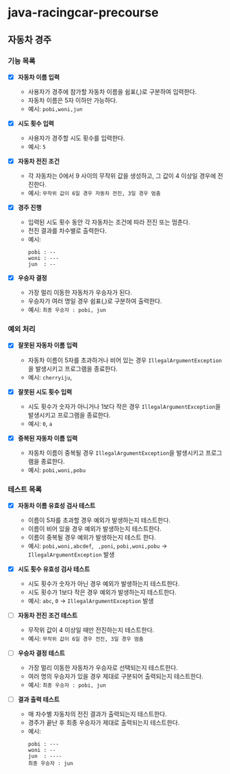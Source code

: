 # java-racingcar-precourse

## 자동차 경주

### 기능 목록

- [x] **자동차 이름 입력**
    - 사용자가 경주에 참가할 자동차 이름을 쉼표(,)로 구분하여 입력한다.
    - 자동차 이름은 5자 이하만 가능하다.
    - 예시: `pobi,woni,jun`

- [x] **시도 횟수 입력**
    - 사용자가 경주할 시도 횟수를 입력한다.
    - 예시: `5`

- [x] **자동차 전진 조건**
    - 각 자동차는 0에서 9 사이의 무작위 값을 생성하고, 그 값이 4 이상일 경우에 전진한다.
    - 예시: `무작위 값이 6일 경우 자동차 전진, 3일 경우 멈춤`

- [x] **경주 진행**
    - 입력된 시도 횟수 동안 각 자동차는 조건에 따라 전진 또는 멈춘다.
    - 전진 결과를 차수별로 출력한다.
    - 예시:
        ```
        pobi : --
        woni : ---
        jun  : --
        ```

- [x] **우승자 결정**
    - 가장 멀리 이동한 자동차가 우승자가 된다.
    - 우승자가 여러 명일 경우 쉼표(,)로 구분하여 출력한다.
    - 예시: `최종 우승자 : pobi, jun`

### 예외 처리

- [x] **잘못된 자동차 이름 입력**
    - 자동차 이름이 5자를 초과하거나 비어 있는 경우 `IllegalArgumentException`을 발생시키고 프로그램을 종료한다.
    - 예시: `cherryiju`, ` `

- [x] **잘못된 시도 횟수 입력**
    - 시도 횟수가 숫자가 아니거나 1보다 작은 경우 `IllegalArgumentException`을 발생시키고 프로그램을 종료한다.
    - 예시: `0`, `a`

- [x] **중복된 자동차 이름 입력**
    - 자동차 이름이 중복될 경우 `IllegalArgumentException`을 발생시키고 프로그램을 종료한다.
    - 예시: `pobi,woni,pobu`

### 테스트 목록

- [x] **자동차 이름 유효성 검사 테스트**
    - 이름이 5자를 초과할 경우 예외가 발생하는지 테스트한다.
    - 이름이 비어 있을 경우 예외가 발생하는지 테스트한다.
    - 이름이 중복될 경우 예외가 발생하는지 테스트 한다.
    - 예시: `pobi,woni,abcdef`, ` ,poni`, `pobi,woni,pobu` → `IllegalArgumentException` 발생

- [x] **시도 횟수 유효성 검사 테스트**
    - 시도 횟수가 숫자가 아닌 경우 예외가 발생하는지 테스트한다.
    - 시도 횟수가 1보다 작은 경우 예외가 발생하는지 테스트한다.
    - 예시: `abc`, `0` → `IllegalArgumentException` 발생

- [ ] **자동차 전진 조건 테스트**
    - 무작위 값이 4 이상일 때만 전진하는지 테스트한다.
    - 예시: `무작위 값이 6일 경우 전진, 3일 경우 멈춤`

- [ ] **우승자 결정 테스트**
    - 가장 멀리 이동한 자동차가 우승자로 선택되는지 테스트한다.
    - 여러 명의 우승자가 있을 경우 제대로 구분되어 출력되는지 테스트한다.
    - 예시: `최종 우승자 : pobi, jun`

- [ ] **결과 출력 테스트**
    - 매 차수별 자동차의 전진 결과가 출력되는지 테스트한다.
    - 경주가 끝난 후 최종 우승자가 제대로 출력되는지 테스트한다.
    - 예시:
        ```
        pobi : ---
        woni : --
        jun  : ----
        최종 우승자 : jun
        ```